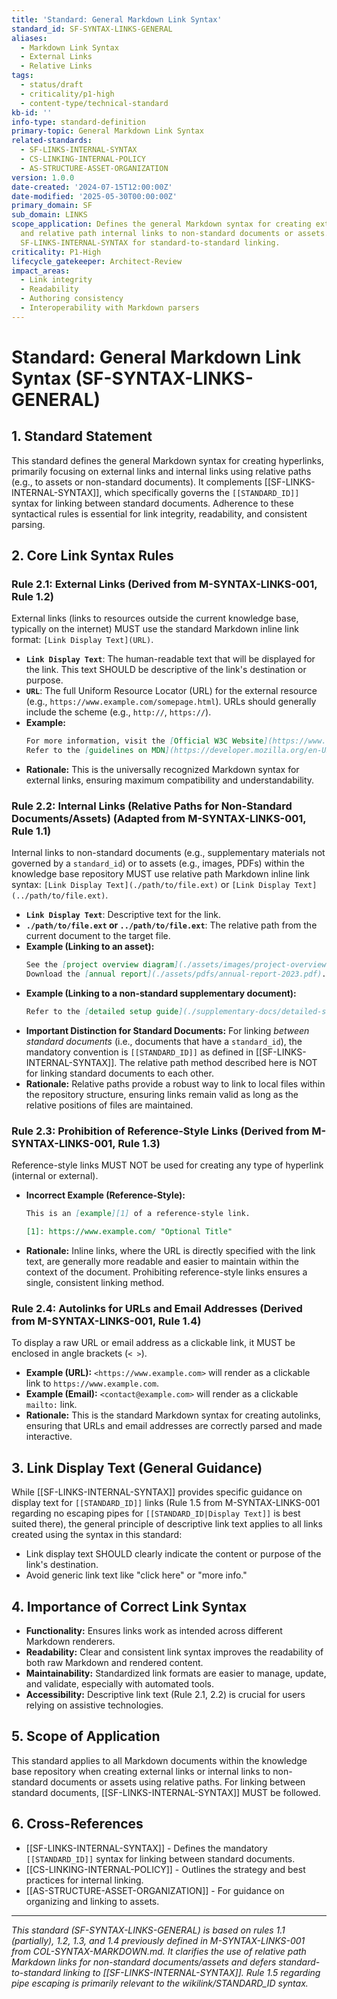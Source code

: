 ```yaml
---
title: 'Standard: General Markdown Link Syntax'
standard_id: SF-SYNTAX-LINKS-GENERAL
aliases:
  - Markdown Link Syntax
  - External Links
  - Relative Links
tags:
  - status/draft
  - criticality/p1-high
  - content-type/technical-standard
kb-id: ''
info-type: standard-definition
primary-topic: General Markdown Link Syntax
related-standards:
  - SF-LINKS-INTERNAL-SYNTAX
  - CS-LINKING-INTERNAL-POLICY
  - AS-STRUCTURE-ASSET-ORGANIZATION
version: 1.0.0
date-created: '2024-07-15T12:00:00Z'
date-modified: '2025-05-30T00:00:00Z'
primary_domain: SF
sub_domain: LINKS
scope_application: Defines the general Markdown syntax for creating external links
  and relative path internal links to non-standard documents or assets. Complements
  SF-LINKS-INTERNAL-SYNTAX for standard-to-standard linking.
criticality: P1-High
lifecycle_gatekeeper: Architect-Review
impact_areas:
  - Link integrity
  - Readability
  - Authoring consistency
  - Interoperability with Markdown parsers
---
```


# Standard: General Markdown Link Syntax (SF-SYNTAX-LINKS-GENERAL)

## 1. Standard Statement

This standard defines the general Markdown syntax for creating hyperlinks, primarily focusing on external links and internal links using relative paths (e.g., to assets or non-standard documents). It complements [[SF-LINKS-INTERNAL-SYNTAX]], which specifically governs the `[[STANDARD_ID]]` syntax for linking between standard documents. Adherence to these syntactical rules is essential for link integrity, readability, and consistent parsing.

## 2. Core Link Syntax Rules

### Rule 2.1: External Links (Derived from M-SYNTAX-LINKS-001, Rule 1.2)
External links (links to resources outside the current knowledge base, typically on the internet) MUST use the standard Markdown inline link format: `[Link Display Text](URL)`.
*   **`Link Display Text`**: The human-readable text that will be displayed for the link. This text SHOULD be descriptive of the link's destination or purpose.
*   **`URL`**: The full Uniform Resource Locator (URL) for the external resource (e.g., `https://www.example.com/somepage.html`). URLs should generally include the scheme (e.g., `http://`, `https://`).
*   **Example:**
    ```markdown
    For more information, visit the [Official W3C Website](https://www.w3.org/).
    Refer to the [guidelines on MDN](https://developer.mozilla.org/en-US/docs/Web/HTML).
    ```
*   **Rationale:** This is the universally recognized Markdown syntax for external links, ensuring maximum compatibility and understandability.

### Rule 2.2: Internal Links (Relative Paths for Non-Standard Documents/Assets) (Adapted from M-SYNTAX-LINKS-001, Rule 1.1)
Internal links to non-standard documents (e.g., supplementary materials not governed by a `standard_id`) or to assets (e.g., images, PDFs) within the knowledge base repository MUST use relative path Markdown inline link syntax: `[Link Display Text](./path/to/file.ext)` or `[Link Display Text](../path/to/file.ext)`.
*   **`Link Display Text`**: Descriptive text for the link.
*   **`./path/to/file.ext` or `../path/to/file.ext`**: The relative path from the current document to the target file.
*   **Example (Linking to an asset):**
    ```markdown
    See the [project overview diagram](./assets/images/project-overview.png).
    Download the [annual report](./assets/pdfs/annual-report-2023.pdf).
    ```
*   **Example (Linking to a non-standard supplementary document):**
    ```markdown
    Refer to the [detailed setup guide](./supplementary-docs/detailed-setup.md).
    ```
*   **Important Distinction for Standard Documents:** For linking *between standard documents* (i.e., documents that have a `standard_id`), the mandatory convention is `[[STANDARD_ID]]` as defined in [[SF-LINKS-INTERNAL-SYNTAX]]. The relative path method described here is NOT for linking standard documents to each other.
*   **Rationale:** Relative paths provide a robust way to link to local files within the repository structure, ensuring links remain valid as long as the relative positions of files are maintained.

### Rule 2.3: Prohibition of Reference-Style Links (Derived from M-SYNTAX-LINKS-001, Rule 1.3)
Reference-style links MUST NOT be used for creating any type of hyperlink (internal or external).
*   **Incorrect Example (Reference-Style):**
    ```markdown
    This is an [example][1] of a reference-style link.

    [1]: https://www.example.com/ "Optional Title"
    ```
*   **Rationale:** Inline links, where the URL is directly specified with the link text, are generally more readable and easier to maintain within the context of the document. Prohibiting reference-style links ensures a single, consistent linking method.

### Rule 2.4: Autolinks for URLs and Email Addresses (Derived from M-SYNTAX-LINKS-001, Rule 1.4)
To display a raw URL or email address as a clickable link, it MUST be enclosed in angle brackets (`< >`).
*   **Example (URL):** `<https://www.example.com>` will render as a clickable link to `https://www.example.com`.
*   **Example (Email):** `<contact@example.com>` will render as a clickable `mailto:` link.
*   **Rationale:** This is the standard Markdown syntax for creating autolinks, ensuring that URLs and email addresses are correctly parsed and made interactive.

## 3. Link Display Text (General Guidance)

While [[SF-LINKS-INTERNAL-SYNTAX]] provides specific guidance on display text for `[[STANDARD_ID]]` links (Rule 1.5 from M-SYNTAX-LINKS-001 regarding no escaping pipes for `[[STANDARD_ID|Display Text]]` is best suited there), the general principle of descriptive link text applies to all links created using the syntax in this standard:
*   Link display text SHOULD clearly indicate the content or purpose of the link's destination.
*   Avoid generic link text like "click here" or "more info."

## 4. Importance of Correct Link Syntax

*   **Functionality:** Ensures links work as intended across different Markdown renderers.
*   **Readability:** Clear and consistent link syntax improves the readability of both raw Markdown and rendered content.
*   **Maintainability:** Standardized link formats are easier to manage, update, and validate, especially with automated tools.
*   **Accessibility:** Descriptive link text (Rule 2.1, 2.2) is crucial for users relying on assistive technologies.

## 5. Scope of Application

This standard applies to all Markdown documents within the knowledge base repository when creating external links or internal links to non-standard documents or assets using relative paths. For linking between standard documents, [[SF-LINKS-INTERNAL-SYNTAX]] MUST be followed.

## 6. Cross-References
- [[SF-LINKS-INTERNAL-SYNTAX]] - Defines the mandatory `[[STANDARD_ID]]` syntax for linking between standard documents.
- [[CS-LINKING-INTERNAL-POLICY]] - Outlines the strategy and best practices for internal linking.
- [[AS-STRUCTURE-ASSET-ORGANIZATION]] - For guidance on organizing and linking to assets.

---
*This standard (SF-SYNTAX-LINKS-GENERAL) is based on rules 1.1 (partially), 1.2, 1.3, and 1.4 previously defined in M-SYNTAX-LINKS-001 from COL-SYNTAX-MARKDOWN.md. It clarifies the use of relative path Markdown links for non-standard documents/assets and defers standard-to-standard linking to [[SF-LINKS-INTERNAL-SYNTAX]]. Rule 1.5 regarding pipe escaping is primarily relevant to the wikilink/STANDARD_ID syntax.*
```
